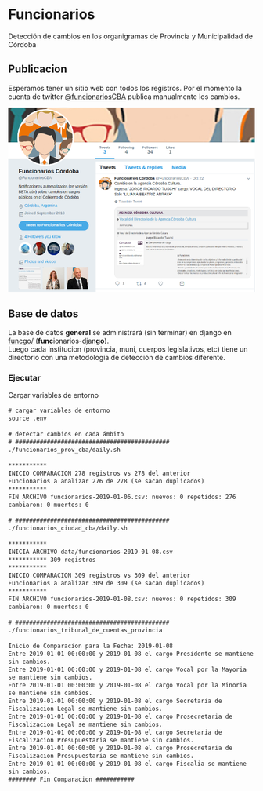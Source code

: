 # Funcionarios 
Detección de cambios en los organigramas de Provincia y Municipalidad de Córdoba

## Publicacion

Esperamos tener un sitio web con todos los registros. Por el momento la cuenta 
de twitter [@funcionariosCBA](https://twitter.com/funcionariosCBA) publica manualmente los cambios.  

![](img/twt.png)

## Base de datos

La base de datos **general** se administrará (sin terminar) en django en [funcgo/](funcgo/README.md) (**func**ionarios-djan**go**).  
Luego cada institucion (provincia, muni, cuerpos legislativos, etc) tiene un directorio con una metodología de detección de cambios diferente.  

### Ejecutar

Cargar variables de entorno

```
# cargar variables de entorno
source .env

# detectar cambios en cada ámbito
# ############################################
./funcionarios_prov_cba/daily.sh

***********
INICIO COMPARACION 278 registros vs 278 del anterior
Funcionarios a analizar 276 de 278 (se sacan duplicados)
***********
FIN ARCHIVO funcionarios-2019-01-06.csv: nuevos: 0 repetidos: 276 cambiaron: 0 muertos: 0

# ############################################
./funcionarios_ciudad_cba/daily.sh

***********
INICIA ARCHIVO data/funcionarios-2019-01-08.csv
*********** 309 registros
***********
INICIO COMPARACION 309 registros vs 309 del anterior
Funcionarios a analizar 309 de 309 (se sacan duplicados)
***********
FIN ARCHIVO funcionarios-2019-01-08.csv: nuevos: 0 repetidos: 309 cambiaron: 0 muertos: 0

# ############################################
./funcionarios_tribunal_de_cuentas_provincia

Inicio de Comparacion para la Fecha: 2019-01-08
Entre 2019-01-01 00:00:00 y 2019-01-08 el cargo Presidente se mantiene sin cambios.
Entre 2019-01-01 00:00:00 y 2019-01-08 el cargo Vocal por la Mayoria se mantiene sin cambios.
Entre 2019-01-01 00:00:00 y 2019-01-08 el cargo Vocal por la Minoria se mantiene sin cambios.
Entre 2019-01-01 00:00:00 y 2019-01-08 el cargo Secretaria de Fiscalizacion Legal se mantiene sin cambios.
Entre 2019-01-01 00:00:00 y 2019-01-08 el cargo Prosecretaria de Fiscalizacion Legal se mantiene sin cambios.
Entre 2019-01-01 00:00:00 y 2019-01-08 el cargo Secretaria de Fiscalizacion Presupuestaria se mantiene sin cambios.
Entre 2019-01-01 00:00:00 y 2019-01-08 el cargo Prosecretaria de Fiscalizacion Presupuestaria se mantiene sin cambios.
Entre 2019-01-01 00:00:00 y 2019-01-08 el cargo Fiscalia se mantiene sin cambios.
######## Fin Comparacion ###########

```
